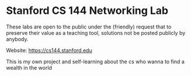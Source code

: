Stanford CS 144 Networking Lab
==============================

These labs are open to the public under the (friendly) request that to
preserve their value as a teaching tool, solutions not be posted
publicly by anybody.

Website: https://cs144.stanford.edu

This is my own project and self-learning about the cs 
who wanna to find a wealth in the world
